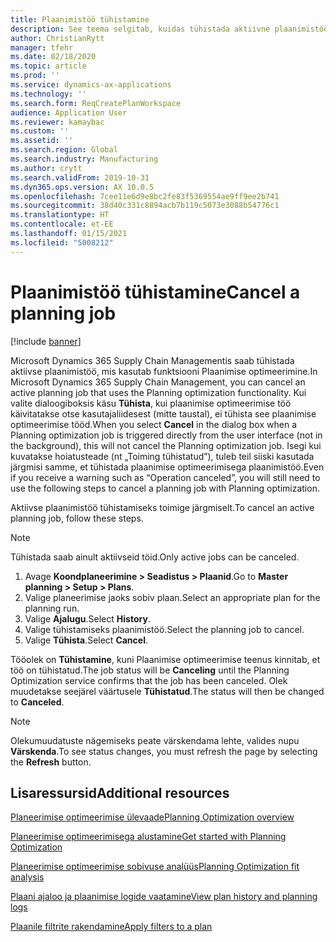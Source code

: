 ```yaml
---
title: Plaanimistöö tühistamine
description: See teema selgitab, kuidas tühistada aktiivne plaanimistöö, mis kasutab funktsiooni Plaanimise optimeerimine.
author: ChristianRytt
manager: tfehr
ms.date: 02/18/2020
ms.topic: article
ms.prod: ''
ms.service: dynamics-ax-applications
ms.technology: ''
ms.search.form: ReqCreatePlanWorkspace
audience: Application User
ms.reviewer: kamaybac
ms.custom: ''
ms.assetid: ''
ms.search.region: Global
ms.search.industry: Manufacturing
ms.author: crytt
ms.search.validFrom: 2019-10-31
ms.dyn365.ops.version: AX 10.0.5
ms.openlocfilehash: 7cee11e6d9e8bc2fe83f5369554ae9ff9ee2b741
ms.sourcegitcommit: 38d40c331c8894acb7b119c5073e3088b54776c1
ms.translationtype: HT
ms.contentlocale: et-EE
ms.lasthandoff: 01/15/2021
ms.locfileid: "5008212"
---
```

# <a name="cancel-a-planning-job"></a><span data-ttu-id="c6682-103">Plaanimistöö tühistamine</span><span class="sxs-lookup"><span data-stu-id="c6682-103">Cancel a planning job</span></span>

[!include [banner](../../includes/banner.md)]

<span data-ttu-id="c6682-104">Microsoft Dynamics 365 Supply Chain Managementis saab tühistada aktiivse plaanimistöö, mis kasutab funktsiooni Plaanimise optimeerimine.</span><span class="sxs-lookup"><span data-stu-id="c6682-104">In Microsoft Dynamics 365 Supply Chain Management, you can cancel an active planning job that uses the Planning optimization functionality.</span></span> <span data-ttu-id="c6682-105">Kui valite dialoogiboksis käsu **Tühista**, kui plaanimise optimeerimise töö käivitatakse otse kasutajaliidesest (mitte taustal), ei tühista see plaanimise optimeerimise tööd.</span><span class="sxs-lookup"><span data-stu-id="c6682-105">When you select **Cancel** in the dialog box when a Planning optimization job is triggered directly from the user interface (not in the background), this will not cancel the Planning optimization job.</span></span> <span data-ttu-id="c6682-106">Isegi kui kuvatakse hoiatusteade (nt „Toiming tühistatud”), tuleb teil siiski kasutada järgmisi samme, et tühistada plaanimise optimeerimisega plaanimistöö.</span><span class="sxs-lookup"><span data-stu-id="c6682-106">Even if you receive a warning such as “Operation canceled”, you will still need to use the following steps to cancel a planning job with Planning optimization.</span></span>


<span data-ttu-id="c6682-107">Aktiivse plaanimistöö tühistamiseks toimige järgmiselt.</span><span class="sxs-lookup"><span data-stu-id="c6682-107">To cancel an active planning job, follow these steps.</span></span> 

> [!NOTE]
> <span data-ttu-id="c6682-108">Tühistada saab ainult aktiivseid töid.</span><span class="sxs-lookup"><span data-stu-id="c6682-108">Only active jobs can be canceled.</span></span>

1. <span data-ttu-id="c6682-109">Avage **Koondplaneerimine \> Seadistus \> Plaanid**.</span><span class="sxs-lookup"><span data-stu-id="c6682-109">Go to **Master planning \> Setup \> Plans**.</span></span>
2. <span data-ttu-id="c6682-110">Valige planeerimise jaoks sobiv plaan.</span><span class="sxs-lookup"><span data-stu-id="c6682-110">Select an appropriate plan for the planning run.</span></span>
3. <span data-ttu-id="c6682-111">Valige **Ajalugu**.</span><span class="sxs-lookup"><span data-stu-id="c6682-111">Select **History**.</span></span>
4. <span data-ttu-id="c6682-112">Valige tühistamiseks plaanimistöö.</span><span class="sxs-lookup"><span data-stu-id="c6682-112">Select the planning job to cancel.</span></span>
5. <span data-ttu-id="c6682-113">Valige **Tühista**.</span><span class="sxs-lookup"><span data-stu-id="c6682-113">Select **Cancel**.</span></span>

<span data-ttu-id="c6682-114">Tööolek on **Tühistamine**, kuni Plaanimise optimeerimise teenus kinnitab, et töö on tühistatud.</span><span class="sxs-lookup"><span data-stu-id="c6682-114">The job status will be **Canceling** until the Planning Optimization service confirms that the job has been canceled.</span></span> <span data-ttu-id="c6682-115">Olek muudetakse seejärel väärtusele **Tühistatud**.</span><span class="sxs-lookup"><span data-stu-id="c6682-115">The status will then be changed to **Canceled**.</span></span>

> [!NOTE]
> <span data-ttu-id="c6682-116">Olekumuudatuste nägemiseks peate värskendama lehte, valides nupu **Värskenda**.</span><span class="sxs-lookup"><span data-stu-id="c6682-116">To see status changes, you must refresh the page by selecting the **Refresh** button.</span></span>

## <a name="additional-resources"></a><span data-ttu-id="c6682-117">Lisaressursid</span><span class="sxs-lookup"><span data-stu-id="c6682-117">Additional resources</span></span>

[<span data-ttu-id="c6682-118">Planeerimise optimeerimise ülevaade</span><span class="sxs-lookup"><span data-stu-id="c6682-118">Planning Optimization overview</span></span>](planning-optimization-overview.md)

[<span data-ttu-id="c6682-119">Planeerimise optimeerimisega alustamine</span><span class="sxs-lookup"><span data-stu-id="c6682-119">Get started with Planning Optimization</span></span>](get-started.md)

[<span data-ttu-id="c6682-120">Planeerimise optimeerimise sobivuse analüüs</span><span class="sxs-lookup"><span data-stu-id="c6682-120">Planning Optimization fit analysis</span></span>](planning-optimization-fit-analysis.md)

[<span data-ttu-id="c6682-121">Plaani ajaloo ja plaanimise logide vaatamine</span><span class="sxs-lookup"><span data-stu-id="c6682-121">View plan history and planning logs</span></span>](plan-history-logs.md)

[<span data-ttu-id="c6682-122">Plaanile filtrite rakendamine</span><span class="sxs-lookup"><span data-stu-id="c6682-122">Apply filters to a plan</span></span>](plan-filters.md)
